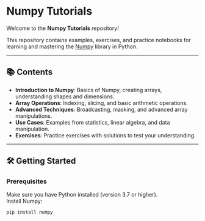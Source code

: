 # Numpy Tutorials

Welcome to the **Numpy Tutorials** repository!  

This repository contains examples, exercises, and practice notebooks for learning and mastering the [Numpy](https://numpy.org/) library in Python.

---

## 📚 Contents

- **Introduction to Numpy**: Basics of Numpy, creating arrays, understanding shapes and dimensions.
- **Array Operations**: Indexing, slicing, and basic arithmetic operations.
- **Advanced Techniques**: Broadcasting, masking, and advanced array manipulations.
- **Use Cases**: Examples from statistics, linear algebra, and data manipulation.
- **Exercises**: Practice exercises with solutions to test your understanding.

---

## 🛠️ Getting Started

### Prerequisites
Make sure you have Python installed (version 3.7 or higher).  
Install Numpy:

```bash
pip install numpy
